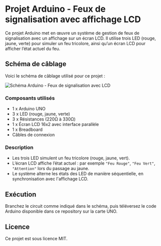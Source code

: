 # Projet Arduino - Feux de signalisation avec affichage LCD

Ce projet Arduino met en œuvre un système de gestion de feux de signalisation avec un affichage sur un écran LCD. Il utilise trois LED (rouge, jaune, verte) pour simuler un feu tricolore, ainsi qu’un écran LCD pour afficher l’état actuel du feu.

## Schéma de câblage

Voici le schéma de câblage utilisé pour ce projet :

![Schéma Arduino - Feux de signalisation avec LCD](.[/arduinos.png](https://drive.google.com/file/d/14jCa_rOEBIcM9LQblAxutlkMZ0suFivh/view?usp=drive_link))

### Composants utilisés

- 1 x Arduino UNO
- 3 x LED (rouge, jaune, verte)
- 3 x Résistances (220Ω à 330Ω)
- 1 x Écran LCD 16x2 avec interface parallèle
- 1 x Breadboard
- Câbles de connexion

### Description

- Les trois LED simulent un feu tricolore (rouge, jaune, vert).
- L’écran LCD affiche l’état actuel : par exemple `"Feu Rouge"`, `"Feu Vert"`, `"Attention"` lors du passage au jaune.
- Le système alterne les états des LED de manière séquentielle, en synchronisation avec l'affichage LCD.

## Exécution

Branchez le circuit comme indiqué dans le schéma, puis téléversez le code Arduino disponible dans ce repository sur la carte UNO.

## Licence

Ce projet est sous licence MIT.
